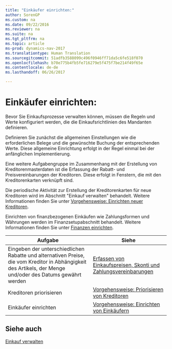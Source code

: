 ```yaml
---
title: "Einkäufer einrichten:"
author: SorenGP
ms.custom: na
ms.date: 09/22/2016
ms.reviewer: na
ms.suite: na
ms.tgt_pltfrm: na
ms.topic: article
ms-prod: dynamics-nav-2017
ms.translationtype: Human Translation
ms.sourcegitcommit: 51adfb3588099c496f0946ff71da5c6fe518f070
ms.openlocfilehash: b70e775b4fb5fe716279e5f475f7be214f49f65e
ms.contentlocale: de-de
ms.lasthandoff: 06/26/2017

---
```


# <a name="set-up-purchasing"></a>Einkäufer einrichten:
Bevor Sie Einkaufsprozesse verwalten können, müssen die Regeln und Werte konfiguriert werden, die die Einkaufsrichtlinien des Mandanten definieren.

Definieren Sie zunächst die allgemeinen Einstellungen wie die erforderlichen Belege und die gewünschte Buchung der entsprechenden Werte. Diese allgemeine Einrichtung erfolgt in der Regel einmal bei der anfänglichen Implementierung.

Eine weitere Aufgabengruppe im Zusammenhang mit der Erstellung von Kreditorenmasterdaten ist die Erfassung der Rabatt- und Preisvereinbarungen der Kreditoren. Diese erfolgt in Fenstern, die mit den Kreditorenkarten verknüpft sind.

Die periodische Aktivität zur Erstellung der Kreditorenkarten für neue Kreditoren wird im Abschnitt "Einkauf verwalten" behandelt. Weitere Informationen finden Sie unter [Vorgehensweise: Einrichten neuer Kreditoren](purchasing-how-register-new-vendors.md).

Einrichten von finanzbezogenen Einkäufen wie Zahlungsformen und Währungen werden im Finanzsetupabschnitt behandelt. Weitere Informationen finden Sie unter [Finanzen einrichten](finance-setup-setup-finance-setup.md).

|Aufgabe |Siehe |
|---|----|
|Eingeben der unterschiedlichen Rabatte und alternativen Preise, die vom Kreditor in Abhängigkeit des Artikels, der Menge und/oder des Datums gewährt werden|[Erfassen von Einkaufspreisen, Skonti und Zahlungsvereinbarungen](purchasing-how-record-purchase-price-discount-payment-agreements.md)|
|Kreditoren priorisieren|[Vorgehensweise: Priorisieren von Kreditoren](purchasing-how-prioritize-vendors.md)|
|Einkäufer einrichten|[Vorgehensweise: Einrichten von Einkäufern](purchasing-how-setup-purchasers.md)|

## <a name="see-also"></a>Siehe auch
[Einkauf verwalten](purchasing-manage-purchasing.md)

